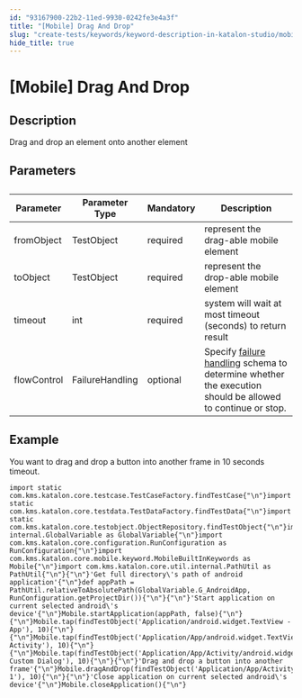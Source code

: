 ```yaml
---
id: "93167900-22b2-11ed-9930-0242fe3e4a3f"
title: "[Mobile] Drag And Drop"
slug: "create-tests/keywords/keyword-description-in-katalon-studio/mobile-keywords/mobile-drag-and-drop"
hide_title: true
---
```


# <a id="id_0" class="anchor_top_offset"/><a id="ariaid-title1" class="anchor_top_offset"/>[Mobile] Drag And Drop


## <a id="id_0__id_1" class="anchor_top_offset"/>Description

              
<p xmlns="http://www.w3.org/1999/xhtml" className="p">Drag and drop an element onto another element</p> 
      

## <a id="id_0__id_2" class="anchor_top_offset"/>Parameters  

              
<table xmlns="http://www.w3.org/1999/xhtml" className="table anchor_top_offset" id="id_0__5bc399ab-7305-49d4-b3be-59ce10ffe2ff"><caption /><thead className="thead"><tr className><th className="entry anchor_top_offset" id="id_0__5bc399ab-7305-49d4-b3be-59ce10ffe2ff__entry__1">Parameter</th><th className="entry anchor_top_offset" id="id_0__5bc399ab-7305-49d4-b3be-59ce10ffe2ff__entry__2">Parameter Type</th><th className="entry anchor_top_offset" id="id_0__5bc399ab-7305-49d4-b3be-59ce10ffe2ff__entry__3">Mandatory</th><th className="entry anchor_top_offset" id="id_0__5bc399ab-7305-49d4-b3be-59ce10ffe2ff__entry__4">Description</th></tr></thead><tbody className="tbody"><tr className><td className="entry" headers="id_0__5bc399ab-7305-49d4-b3be-59ce10ffe2ff__entry__1 id_0__5bc399ab-7305-49d4-b3be-59ce10ffe2ff__entry__2 id_0__5bc399ab-7305-49d4-b3be-59ce10ffe2ff__entry__3 id_0__5bc399ab-7305-49d4-b3be-59ce10ffe2ff__entry__4 ">fromObject</td><td className="entry" headers="id_0__5bc399ab-7305-49d4-b3be-59ce10ffe2ff__entry__1 id_0__5bc399ab-7305-49d4-b3be-59ce10ffe2ff__entry__2 id_0__5bc399ab-7305-49d4-b3be-59ce10ffe2ff__entry__3 id_0__5bc399ab-7305-49d4-b3be-59ce10ffe2ff__entry__4 ">TestObject</td><td className="entry" headers="id_0__5bc399ab-7305-49d4-b3be-59ce10ffe2ff__entry__1 id_0__5bc399ab-7305-49d4-b3be-59ce10ffe2ff__entry__2 id_0__5bc399ab-7305-49d4-b3be-59ce10ffe2ff__entry__3 id_0__5bc399ab-7305-49d4-b3be-59ce10ffe2ff__entry__4 ">required</td><td className="entry" headers="id_0__5bc399ab-7305-49d4-b3be-59ce10ffe2ff__entry__1 id_0__5bc399ab-7305-49d4-b3be-59ce10ffe2ff__entry__2 id_0__5bc399ab-7305-49d4-b3be-59ce10ffe2ff__entry__3 id_0__5bc399ab-7305-49d4-b3be-59ce10ffe2ff__entry__4 ">represent the drag-able mobile element</td></tr><tr className><td className="entry" headers="id_0__5bc399ab-7305-49d4-b3be-59ce10ffe2ff__entry__1 id_0__5bc399ab-7305-49d4-b3be-59ce10ffe2ff__entry__2 id_0__5bc399ab-7305-49d4-b3be-59ce10ffe2ff__entry__3 id_0__5bc399ab-7305-49d4-b3be-59ce10ffe2ff__entry__4 ">toObject</td><td className="entry" headers="id_0__5bc399ab-7305-49d4-b3be-59ce10ffe2ff__entry__1 id_0__5bc399ab-7305-49d4-b3be-59ce10ffe2ff__entry__2 id_0__5bc399ab-7305-49d4-b3be-59ce10ffe2ff__entry__3 id_0__5bc399ab-7305-49d4-b3be-59ce10ffe2ff__entry__4 ">TestObject</td><td className="entry" headers="id_0__5bc399ab-7305-49d4-b3be-59ce10ffe2ff__entry__1 id_0__5bc399ab-7305-49d4-b3be-59ce10ffe2ff__entry__2 id_0__5bc399ab-7305-49d4-b3be-59ce10ffe2ff__entry__3 id_0__5bc399ab-7305-49d4-b3be-59ce10ffe2ff__entry__4 ">required</td><td className="entry" headers="id_0__5bc399ab-7305-49d4-b3be-59ce10ffe2ff__entry__1 id_0__5bc399ab-7305-49d4-b3be-59ce10ffe2ff__entry__2 id_0__5bc399ab-7305-49d4-b3be-59ce10ffe2ff__entry__3 id_0__5bc399ab-7305-49d4-b3be-59ce10ffe2ff__entry__4 ">represent the drop-able mobile element</td></tr><tr className><td className="entry" headers="id_0__5bc399ab-7305-49d4-b3be-59ce10ffe2ff__entry__1 id_0__5bc399ab-7305-49d4-b3be-59ce10ffe2ff__entry__2 id_0__5bc399ab-7305-49d4-b3be-59ce10ffe2ff__entry__3 id_0__5bc399ab-7305-49d4-b3be-59ce10ffe2ff__entry__4 ">timeout</td><td className="entry" headers="id_0__5bc399ab-7305-49d4-b3be-59ce10ffe2ff__entry__1 id_0__5bc399ab-7305-49d4-b3be-59ce10ffe2ff__entry__2 id_0__5bc399ab-7305-49d4-b3be-59ce10ffe2ff__entry__3 id_0__5bc399ab-7305-49d4-b3be-59ce10ffe2ff__entry__4 ">int</td><td className="entry" headers="id_0__5bc399ab-7305-49d4-b3be-59ce10ffe2ff__entry__1 id_0__5bc399ab-7305-49d4-b3be-59ce10ffe2ff__entry__2 id_0__5bc399ab-7305-49d4-b3be-59ce10ffe2ff__entry__3 id_0__5bc399ab-7305-49d4-b3be-59ce10ffe2ff__entry__4 ">required</td><td className="entry" headers="id_0__5bc399ab-7305-49d4-b3be-59ce10ffe2ff__entry__1 id_0__5bc399ab-7305-49d4-b3be-59ce10ffe2ff__entry__2 id_0__5bc399ab-7305-49d4-b3be-59ce10ffe2ff__entry__3 id_0__5bc399ab-7305-49d4-b3be-59ce10ffe2ff__entry__4 ">system will wait at most timeout (seconds) to return         result</td></tr><tr className><td className="entry" headers="id_0__5bc399ab-7305-49d4-b3be-59ce10ffe2ff__entry__1 id_0__5bc399ab-7305-49d4-b3be-59ce10ffe2ff__entry__2 id_0__5bc399ab-7305-49d4-b3be-59ce10ffe2ff__entry__3 id_0__5bc399ab-7305-49d4-b3be-59ce10ffe2ff__entry__4 ">flowControl</td><td className="entry" headers="id_0__5bc399ab-7305-49d4-b3be-59ce10ffe2ff__entry__1 id_0__5bc399ab-7305-49d4-b3be-59ce10ffe2ff__entry__2 id_0__5bc399ab-7305-49d4-b3be-59ce10ffe2ff__entry__3 id_0__5bc399ab-7305-49d4-b3be-59ce10ffe2ff__entry__4 ">FailureHandling</td><td className="entry" headers="id_0__5bc399ab-7305-49d4-b3be-59ce10ffe2ff__entry__1 id_0__5bc399ab-7305-49d4-b3be-59ce10ffe2ff__entry__2 id_0__5bc399ab-7305-49d4-b3be-59ce10ffe2ff__entry__3 id_0__5bc399ab-7305-49d4-b3be-59ce10ffe2ff__entry__4 ">optional</td><td className="entry" headers="id_0__5bc399ab-7305-49d4-b3be-59ce10ffe2ff__entry__1 id_0__5bc399ab-7305-49d4-b3be-59ce10ffe2ff__entry__2 id_0__5bc399ab-7305-49d4-b3be-59ce10ffe2ff__entry__3 id_0__5bc399ab-7305-49d4-b3be-59ce10ffe2ff__entry__4 ">Specify <a className="xref" href="/docs/maintain/configure-failure-handling-settings-in-katalon-studio">failure handling</a> schema to         determine whether the execution should be allowed to continue or         stop.</td></tr></tbody></table> 
      

## <a id="id_0__id_3" class="anchor_top_offset"/>Example

              
<p xmlns="http://www.w3.org/1999/xhtml" className="p">You want to drag and drop a button into another frame in 10   seconds timeout.</p> 
              
<pre xmlns="http://www.w3.org/1999/xhtml" className="pre codeblock"><code>import static com.kms.katalon.core.testcase.TestCaseFactory.findTestCase{"\n"}import static com.kms.katalon.core.testdata.TestDataFactory.findTestData{"\n"}import static com.kms.katalon.core.testobject.ObjectRepository.findTestObject{"\n"}import internal.GlobalVariable as GlobalVariable{"\n"}import com.kms.katalon.core.configuration.RunConfiguration as RunConfiguration{"\n"}import com.kms.katalon.core.mobile.keyword.MobileBuiltInKeywords as Mobile{"\n"}import com.kms.katalon.core.util.internal.PathUtil as PathUtil{"\n"}{"\n"}'Get full directory\'s path of android application'{"\n"}def appPath = PathUtil.relativeToAbsolutePath(GlobalVariable.G_AndroidApp, RunConfiguration.getProjectDir()){"\n"}{"\n"}'Start application on current selected android\'s device'{"\n"}Mobile.startApplication(appPath, false){"\n"}{"\n"}Mobile.tap(findTestObject('Application/android.widget.TextView - App'), 10){"\n"}{"\n"}Mobile.tap(findTestObject('Application/App/android.widget.TextView-Activity'), 10){"\n"}{"\n"}Mobile.tap(findTestObject('Application/App/Activity/android.widget.TextView-Custom Dialog'), 10){"\n"}{"\n"}'Drag and drop a button into another frame'{"\n"}Mobile.dragAndDrop(findTestObject('Application/App/Activity/android.widget.Button'),findTestObject('Application/App/Activity/android.widget.Frame 1'), 10){"\n"}{"\n"}'Close application on current selected android\'s device'{"\n"}Mobile.closeApplication(){"\n"}</code></pre> 
            

